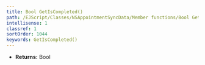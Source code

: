 ```yaml
---
title: Bool GetIsCompleted()
path: /EJScript/Classes/NSAppointmentSyncData/Member functions/Bool GetIsCompleted()
intellisense: 1
classref: 1
sortOrder: 1044
keywords: GetIsCompleted()
---
```



* **Returns:** Bool


